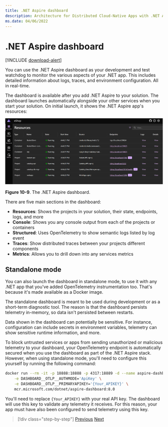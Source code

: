 ```yaml
---
title: .NET Aspire dashboard
description: Architecture for Distributed Cloud-Native Apps with .NET Aspire & Containers | .NET Aspire dashboard
ms.date: 04/06/2022
---
```


# .NET Aspire dashboard

[!INCLUDE [download-alert](../includes/download-alert.md)]

You can use the .NET Aspire dashboard as your development and test watchdog to monitor the various aspects of your .NET app. This includes detailed information about logs, traces, and environment configuration. All in real-time.

The dashboard is available after you add .NET Aspire to your solution. The dashboard launches automatically alongside your other services when you start your solution. On initial launch, it shows the .NET Aspire app's resources:

![A screenshot of the dashboard.](media/aspire-dashboard-projects.png)

**Figure 10-9**. The .NET Aspire dashboard.

There are five main sections in the dashboard:

- **Resources**: Shows the projects in your solution, their state, endpoints, logs, and more
- **Console**: Shows you any console output from each of the projects or containers
- **Structured**: Uses OpenTelemetry to show semantic logs listed by log event
- **Traces**: Show distributed traces between your projects different components
- **Metrics**: Allows you to drill down into any services metrics

## Standalone mode

You can also launch the dashboard in standalone mode, to use it with any .NET app that you've added OpenTelemetry instrumentation too. That's because it's made available as a Docker image.

The standalone dashboard is meant to be used during development or as a short-term diagnostic tool. The reason is that the dashboard persists telemetry in-memory, so data isn't persisted between restarts.

Data shown in the dashboard can potentially be sensitive. For instance, configuration can include secrets in environment variables,  telemetry can show sensitive runtime information, and more.

To block untrusted services or apps from sending unauthorized or malicious telemetry to your dashboard, your OpenTelemetry endpoint is automatically secured when you use the dashboard as part of the .NET Aspire stack. However, when using standalone mode, you'll need to configure this yourself by running the following command:

```bash
docker run --rm -it -p 18888:18888 -p 4317:18889 -d --name aspire-dashboard \
    -e DASHBOARD__OTLP__AUTHMODE='ApiKey' \
    -e DASHBOARD__OTLP__PRIMARYAPIKEY='{Your_APIKEY}' \
    mcr.microsoft.com/dotnet/aspire-dashboard:8.0
```

You'll need to replace `{Your_APIKEY}` with your real API key. The dashboard will use this key to validate any telemetry it receives. For this reason, your app must have also been configured to send telemetry using this key.

>[!div class="step-by-step"]
>[Previous](health-checks-probes.md)
>[Next](observability-platforms.md)